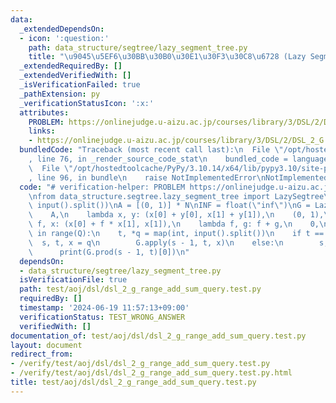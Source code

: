 ```yaml
---
data:
  _extendedDependsOn:
  - icon: ':question:'
    path: data_structure/segtree/lazy_segment_tree.py
    title: "\u9045\u5EF6\u30BB\u30B0\u30E1\u30F3\u30C8\u6728 (Lazy Segment Tree)"
  _extendedRequiredBy: []
  _extendedVerifiedWith: []
  _isVerificationFailed: true
  _pathExtension: py
  _verificationStatusIcon: ':x:'
  attributes:
    PROBLEM: https://onlinejudge.u-aizu.ac.jp/courses/library/3/DSL/2/DSL_2_G
    links:
    - https://onlinejudge.u-aizu.ac.jp/courses/library/3/DSL/2/DSL_2_G
  bundledCode: "Traceback (most recent call last):\n  File \"/opt/hostedtoolcache/PyPy/3.10.14/x64/lib/pypy3.10/site-packages/onlinejudge_verify/documentation/build.py\"\
    , line 76, in _render_source_code_stat\n    bundled_code = language.bundle(\n\
    \  File \"/opt/hostedtoolcache/PyPy/3.10.14/x64/lib/pypy3.10/site-packages/onlinejudge_verify/languages/python.py\"\
    , line 96, in bundle\n    raise NotImplementedError\nNotImplementedError\n"
  code: "# verification-helper: PROBLEM https://onlinejudge.u-aizu.ac.jp/courses/library/3/DSL/2/DSL_2_G\n\
    \nfrom data_structure.segtree.lazy_segment_tree import LazySegtree\n\nN, Q = map(int,\
    \ input().split())\nA = [(0, 1)] * N\nINF = float(\"inf\")\nG = LazySegtree(\n\
    \    A,\n    lambda x, y: (x[0] + y[0], x[1] + y[1]),\n    (0, 1),\n    lambda\
    \ f, x: (x[0] + f * x[1], x[1]),\n    lambda f, g: f + g,\n    0,\n)\n\nfor _\
    \ in range(Q):\n    t, *q = map(int, input().split())\n    if t == 0:\n      \
    \  s, t, x = q\n        G.apply(s - 1, t, x)\n    else:\n        s, t = q\n  \
    \      print(G.prod(s - 1, t)[0])\n"
  dependsOn:
  - data_structure/segtree/lazy_segment_tree.py
  isVerificationFile: true
  path: test/aoj/dsl/dsl_2_g_range_add_sum_query.test.py
  requiredBy: []
  timestamp: '2024-06-19 11:57:13+09:00'
  verificationStatus: TEST_WRONG_ANSWER
  verifiedWith: []
documentation_of: test/aoj/dsl/dsl_2_g_range_add_sum_query.test.py
layout: document
redirect_from:
- /verify/test/aoj/dsl/dsl_2_g_range_add_sum_query.test.py
- /verify/test/aoj/dsl/dsl_2_g_range_add_sum_query.test.py.html
title: test/aoj/dsl/dsl_2_g_range_add_sum_query.test.py
---
```

